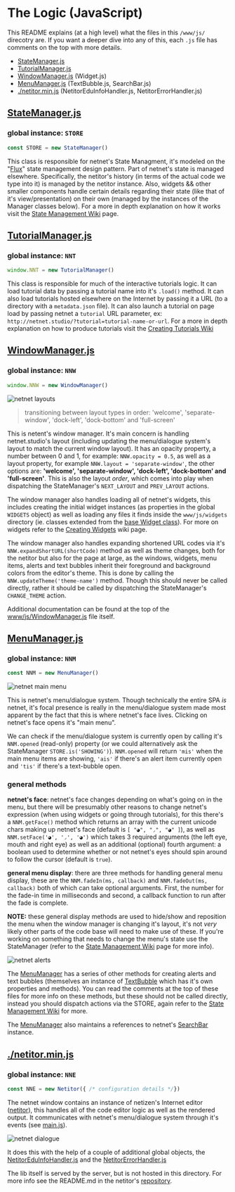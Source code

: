 # The Logic (JavaScript)

This README explains (at a high level) what the files in this `/www/js/` direcotry are. If you want a deeper dive into any of this, each `.js` file has comments on the top with more details.

- [StateManager.js](https://github.com/netizenorg/netnet.studio/tree/master/www/js#statemanagerjs)
- [TutorialManager.js](https://github.com/netizenorg/netnet.studio/tree/master/www/js#tutorialmanagerjs)
- [WindowManager.js](https://github.com/netizenorg/netnet.studio/tree/master/www/js#windowmanager) (Widget.js)
- [MenuManager.js](https://github.com/netizenorg/netnet.studio/tree/master/www/js#menumanager) (TextBubble.js, SearchBar.js)
- [./netitor.min.js](https://github.com/netizenorg/netnet.studio/tree/master/www/js#netitorminjs) (NetitorEduInfoHandler.js, NetitorErrorHandler.js)


## [StateManager.js](https://github.com/netizenorg/netnet.studio/blob/master/www/js/StateManager.js)
### global instance: `STORE`

```js
const STORE = new StateManager()
```

This class is responsible for netnet's State Managment, it's modeled on the
"[Flux](https://medium.com/hacking-and-gonzo/flux-vs-mvc-design-patterns-57b28c0f71b7)" state management design pattern. Part of netnet's state is managed elsewhere. Specifically, the netitor's history (in terms of the actual code we type into it) is managed by the netitor instance. Also, widgets && other smaller components handle certain details regarding their state (like that of it's view/presentation) on their own (managed by the instances of the Manager classes below). For a more in depth explanation on how it works visit the [State Management Wiki](https://github.com/netizenorg/netnet.studio/wiki/State-Management) page.


## [TutorialManager.js](https://github.com/netizenorg/netnet.studio/blob/master/www/js/StateManager.js)
### global instance: `NNT`

```js
window.NNT = new TutorialManager()
```

This class is responsible for much of the interactive tutorials logic. It can load tutorial data by passing a tutorial name into it's `.load()` method. It can also load tutorials hosted elsewhere on the Internet by passing it a URL (to a directory with a `metadata.json` file). It can also launch a tutorial on page load by passing netnet a `tutorial` URL parameter, ex: `http://netnet.studio/?tutorial=tutorial-name-or-url`. For a more in depth explanation on how to produce tutorials visit the [Creating Tutorials Wiki](https://github.com/netizenorg/netnet.studio/wiki/Creating-Tutorials)


## [WindowManager.js](https://github.com/netizenorg/netnet.studio/blob/master/www/js/WindowManager.js)
### global instance: `NNW`

```js
window.NNW = new WindowManager()
```

![netnet layouts](https://github.com/netizenorg/netnet.studio/wiki/layouts.gif)
> transitioning between layout types in order: 'welcome', 'separate-window', 'dock-left', 'dock-bottom' and 'full-screen'

This is netent's window manager. It's main concern is handling netnet.studio's layout (including updating the menu/dialogue system's layout to match the current window layout). It has an opacity property, a number between 0 and 1, for example: `NNW.opacity = 0.5`, as well as a layout property, for example `NNW.layout = 'separate-window'`, the other options are: **'welcome', 'separate-window', 'dock-left', 'dock-bottom' and 'full-screen'**. This is also the layout *order*, which comes into play when dispatching the StateManager's `NEXT_LAYOUT` and `PREV_LAYOUT` actions.

The window manager also handles loading all of netnet's widgets, this includes creating the initial widget instances (as properties in the global `WIDGETS` object) as well as loading any files it finds inside the `www/js/widgets` directory (ie. classes extended from the [base Widget class](https://github.com/netizenorg/netnet.studio/blob/master/www/js/Widget.js)). For more on widgets refer to the [Creating Widgets](https://github.com/netizenorg/netnet.studio/wiki/Creating-Widgets) wiki page.

The window manager also handles expanding shortened URL codes via it's `NNW.expandShortURL(shortCode)` method as well as theme changes, both for the netitor but also for the page at large, as the windows, widgets, menu items, alerts and text bubbles inherit their foreground and background colors from the editor's theme. This is done by calling the `NNW.updateTheme('theme-name')` method. Though this should never be called directly, rather it should be called by dispatching the StateManager's `CHANGE_THEME` action.

Additional documentation can be found at the top of the [www/js/WindowManager.js](https://github.com/netizenorg/netnet.studio/blob/master/www/js/WindowManager.js) file itself.


## [MenuManager.js](https://github.com/netizenorg/netnet.studio/blob/master/www/js/MenuManager.js)
### global instance: `NNM`

```js
const NNM = new MenuManager()
```

![netnet main menu](https://github.com/netizenorg/netnet.studio/wiki/main-menu.gif)

This is netnet's menu/dialogue system. Though technically the entire SPA *is* netnet, it's focal presence is really in the menu/dialogue system made most apparent by the fact that this is where netnet's face lives. Clicking on netnet's face opens it's "main menu".

We can check if the menu/dialogue system is currently open by calling it's `NNM.opened` (read-only) property (or we could alternatively ask the StateManager `STORE.is('SHOWING')`). `NNM.opened` will return `'mis'` when the main menu items are showing, `'ais'` if there's an alert item currently open and `'tis'` if there's a text-bubble open.

### general methods

**netnet's face**: netnet's face changes depending on what's going on in the menu, but there will be presumably other reasons to change netnet's expression (when using widgets or going through tutorials), for this there's a `NNM.getFace()` method which returns an array with the current unicode chars making up netnet's face (default is `[ "◕", "◞", "◕" ]`), as well as `NNM.setFace('◕', '◞', '◕')` which takes 3 required arguments (the left eye, mouth and right eye) as well as an additional (optional) fourth argument: a boolean used to determine whether or not netnet's eyes should spin around to follow the cursor (default is `true`).

**general menu display**: there are three methods for handling general menu display, these are the `NNM.fadeIn(ms, callback)` and `NNM.fadeOut(ms, callback)` both of which can take optional arguments. First, the number for the fade-in time in milliseconds and second, a callback function to run after the fade is complete.

**NOTE:** these general display methods are used to hide/show and reposition the menu when the window manager is changing it's layout, it's not *very* likely other parts of the code base will need to make use of these. If you're working on something that needs to change the menu's state use the StateManager (refer to the [State Management Wiki](https://github.com/netizenorg/netnet.studio/wiki/State-Management) page for more info).

![netnet alerts](https://github.com/netizenorg/netnet.studio/wiki/alerts.gif)

The [MenuManager](https://github.com/netizenorg/netnet.studio/blob/master/www/js/MenuManager.js) has a series of other methods for creating alerts and text bubbles (themselves an instance of [TextBubble](https://github.com/netizenorg/netnet.studio/blob/master/www/js/TextBubble.js) which has it's own properties and methods). You can read the comments at the top of these files for more info on these methods, but these should not be called directly, instead you should dispatch actions via the STORE, again refer to the [State Management Wiki](https://github.com/netizenorg/netnet.studio/wiki/State-Management) for more.

The [MenuManager](https://github.com/netizenorg/netnet.studio/blob/master/www/js/MenuManager.js) also maintains a references to netnet's [SearchBar](https://github.com/netizenorg/netnet.studio/blob/master/www/js/SearchBar.js) instance.


## [./netitor.min.js](https://github.com/netizenorg/netitor)
### global instance: `NNE`

```js
const NNE = new Netitor({ /* configuration details */})
```

The netnet window contains an instance of netizen's Internet editor ([netitor](https://github.com/netizenorg/netitor)), this handles all of the code editor logic as well as the rendered output. It communicates with netnet's menu/dialogue system through it's events (see [main.js](https://github.com/netizenorg/netnet.studio/blob/master/www/js/main.js)).

![netnet dialogue](https://github.com/netizenorg/netnet.studio/wiki/dialogue.gif)

It does this with the help of a couple of additional global objects, the [NetitorEduInfoHandler.js](https://github.com/netizenorg/netnet.studio/blob/master/www/js/NetitorEduInfoHandler.js) and the [NetitorErrorHandler.js](https://github.com/netizenorg/netnet.studio/blob/master/www/js/NetitorErrorHandler.js)

The lib itself is served by the server, but is not hosted in this directory. For more info see the README.md in the netitor's [repository](https://github.com/netizenorg/netitor).
